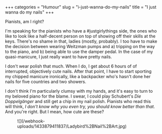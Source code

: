 +++
categories = "Humour"
slug = "i-just-wanna-do-my-nails"
title = "I just wanna do my nails"
+++

Pianists, am I right? 

I'm speaking for the pianists who have a #justgirlythings side, the ones who like to look like a half-decent person on top of showing off their skills at the keys. There's no shame in that, ladies (mostly, probably). I too have to make the decision between wearing Weitzman pumps and a) tripping on the way to the piano, and b) being able to use the damper pedal. In the case of my quasi-manicure, I just really want to have pretty nails.

I don't wear polish that much. When I do, I get about 6 hours of of interrupted, objectively cute nails. After that point, I have to start sporting my chipped manicure ironically, like a backpacker who's hasn't done her nails for five countries and two showers. 

I don't think I'm particularly clumsy with my hands, and it's easy to turn to my beloved piano for the blame. I swear, I could play Schubert's *Die Doppelgänger* and still get a chip in my nail polish. Pianists who read this will think, *I don't know why you even try, you should know better than that.* And you're right. But I mean, how cute are these?

<figure data-type="image">
![](/webhook-uploads/1433879411837/Ladybird%2BNail%2BArt.jpg)
</figure>
